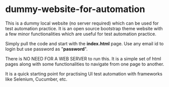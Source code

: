 # dummy-website-for-automation
This is a dummy local website (no server required) which can be used for test automation practice.
It is an open source bootstrap theme website with a few minor functionalities which are useful for test automation practice.

Simply pull the code and start with the **index.html** page. Use any email id to login but use password as "**password**".

There is NO NEED FOR A WEB SERVER to run this. It is a simple set of html pages along with some functionalities to navigate from one page to another.

It is a quick starting point for practising UI test automation with frameworks like Selenium, Cucumber, etc.
